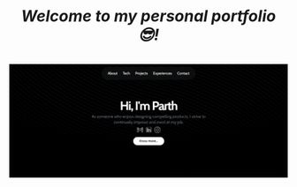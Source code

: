 <h1 align="center">
<i>Welcome to my personal portfolio 😎!</i>
</h1>
<br>
<a href="https://parthkabra.vercel.app/"><img alt="Light" src="Parth-Kabra.PNG"></a>
